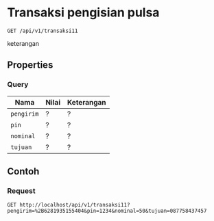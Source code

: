 # Transaksi pengisian pulsa
```http
GET /api/v1/transaksi11
```
keterangan
## Properties
### Query
Nama  | Nilai | Keterangan
--- | --- | ---
<code>pengirim</code> | ? | ?
<code>pin</code> | ? | ?
<code>nominal</code> | ? | ?
<code>tujuan</code> | ? | ?

## Contoh

### Request
```http
GET http://localhost/api/v1/transaksi11?pengirim=%2B6281935155404&pin=1234&nominal=50&tujuan=087758437457
```

